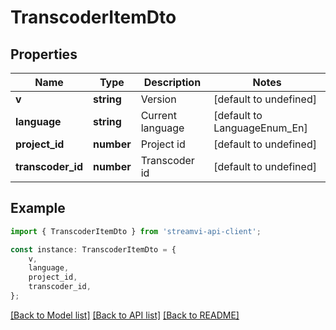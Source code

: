 # TranscoderItemDto


## Properties

Name | Type | Description | Notes
------------ | ------------- | ------------- | -------------
**v** | **string** | Version | [default to undefined]
**language** | **string** | Current language | [default to LanguageEnum_En]
**project_id** | **number** | Project id | [default to undefined]
**transcoder_id** | **number** | Transcoder id | [default to undefined]

## Example

```typescript
import { TranscoderItemDto } from 'streamvi-api-client';

const instance: TranscoderItemDto = {
    v,
    language,
    project_id,
    transcoder_id,
};
```

[[Back to Model list]](../README.md#documentation-for-models) [[Back to API list]](../README.md#documentation-for-api-endpoints) [[Back to README]](../README.md)
